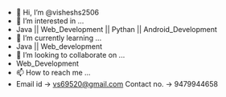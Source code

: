 - 👋 Hi, I’m @visheshs2506
- 👀 I’m interested in ...
- Java || Web_Development || Pythan || Android_Development
- 🌱 I’m currently learning ...
- Java || Web_development
- 💞️ I’m looking to collaborate on ...
- Web_Development
- 📫 How to reach me ...
- Email id -> vs69520@gmail.com
Contact no. -> 9479944658
